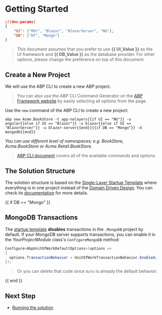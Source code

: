 # Getting Started

````json
//[doc-params]
{
    "UI": ["MVC", "Blazor", "BlazorServer", "NG"],
    "DB": ["EF", "Mongo"]
}
````

> This document assumes that you prefer to use **{{ UI_Value }}** as the UI framework and **{{ DB_Value }}** as the database provider. For other options, please change the preference on top of this document.

## Create a New Project

We will use the ABP CLI to create a new ABP project.

> You can also use the ABP CLI Command Generator on the [ABP Framework website](https://abp.io/get-started) by easily selecting all options from the page.

Use the `new` command of the ABP CLI to create a new project:

````shell
abp new Acme.BookStore -t app-nolayers{{if UI == "NG"}} -u angular{{else if UI == "Blazor"}} -u blazor{{else if UI == "BlazorServer"}} -u blazor-server{{end}}{{if DB == "Mongo"}} -d mongodb{{end}}
````

*You can use different level of namespaces; e.g. BookStore, Acme.BookStore or Acme.Retail.BookStore.* 

> [ABP CLI document](./CLI.md) covers all of the available commands and options.

## The Solution Structure

The solution structure is based on the [Single-Layer Startup Template](Startup-Templates/Application-Single-Layer.md) where everything is in one project instead of the [Domain Driven Design](Domain-Driven-Design.md). You can check its [documentation](Startup-Templates/Application-Single-Layer.md) for more details.

{{ if DB == "Mongo" }}

## MongoDB Transactions

The [startup template](Startup-templates/Index.md) **disables** transactions in the `.MongoDB` project by default. If your MongoDB server supports transactions, you can enable it in the *YourProjectModule* class's `ConfigureMongoDB` method:

  ```csharp
Configure<AbpUnitOfWorkDefaultOptions>(options =>
{
	options.TransactionBehavior = UnitOfWorkTransactionBehavior.Enabled; //or UnitOfWorkTransactionBehavior.Auto
});
  ```

> Or you can delete that code since `Auto` is already the default behavior.

{{ end }}

## Next Step

* [Running the solution](Getting-Started-Running-Solution-Single-Layer.md)